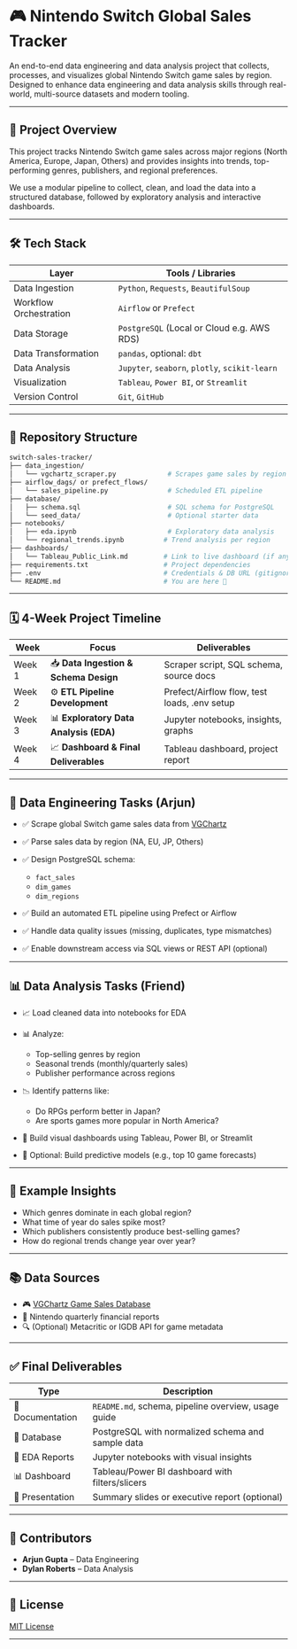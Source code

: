 # 🎮 Nintendo Switch Global Sales Tracker

An end-to-end data engineering and data analysis project that collects, processes, and visualizes global Nintendo Switch game sales by region. Designed to enhance data engineering and data analysis skills through real-world, multi-source datasets and modern tooling.

---

## 🚀 Project Overview

This project tracks Nintendo Switch game sales across major regions (North America, Europe, Japan, Others) and provides insights into trends, top-performing genres, publishers, and regional preferences.

We use a modular pipeline to collect, clean, and load the data into a structured database, followed by exploratory analysis and interactive dashboards.

---

## 🛠️ Tech Stack

| Layer                | Tools / Libraries                             |
|---------------------|-----------------------------------------------|
| Data Ingestion       | `Python`, `Requests`, `BeautifulSoup`         |
| Workflow Orchestration | `Airflow` or `Prefect`                        |
| Data Storage         | `PostgreSQL` (Local or Cloud e.g. AWS RDS)    |
| Data Transformation  | `pandas`, optional: `dbt`                     |
| Data Analysis        | `Jupyter`, `seaborn`, `plotly`, `scikit-learn`|
| Visualization        | `Tableau`, `Power BI`, or `Streamlit`         |
| Version Control      | `Git`, `GitHub`                               |

---

## 📁 Repository Structure

```bash
switch-sales-tracker/
├── data_ingestion/
│   └── vgchartz_scraper.py             # Scrapes game sales by region
├── airflow_dags/ or prefect_flows/
│   └── sales_pipeline.py               # Scheduled ETL pipeline
├── database/
│   ├── schema.sql                      # SQL schema for PostgreSQL
│   └── seed_data/                      # Optional starter data
├── notebooks/
│   ├── eda.ipynb                       # Exploratory data analysis
│   └── regional_trends.ipynb          # Trend analysis per region
├── dashboards/
│   └── Tableau_Public_Link.md         # Link to live dashboard (if any)
├── requirements.txt                   # Project dependencies
├── .env                               # Credentials & DB URL (gitignored)
└── README.md                          # You are here 📍
````

---

## 🗓️ 4-Week Project Timeline

| Week   | Focus                                  | Deliverables                                 |
| ------ | -------------------------------------- | -------------------------------------------- |
| Week 1 | 📥 **Data Ingestion & Schema Design**  | Scraper script, SQL schema, source docs      |
| Week 2 | ⚙️ **ETL Pipeline Development**        | Prefect/Airflow flow, test loads, .env setup |
| Week 3 | 📊 **Exploratory Data Analysis (EDA)** | Jupyter notebooks, insights, graphs          |
| Week 4 | 📈 **Dashboard & Final Deliverables**  | Tableau dashboard, project report            |

---

## 🔧 Data Engineering Tasks (Arjun)

* ✅ Scrape global Switch game sales data from [VGChartz](https://www.vgchartz.com/gamedb/)
* ✅ Parse sales data by region (NA, EU, JP, Others)
* ✅ Design PostgreSQL schema:

  * `fact_sales`
  * `dim_games`
  * `dim_regions`
* ✅ Build an automated ETL pipeline using Prefect or Airflow
* ✅ Handle data quality issues (missing, duplicates, type mismatches)
* ✅ Enable downstream access via SQL views or REST API (optional)

---

## 📊 Data Analysis Tasks (Friend)

* 📈 Load cleaned data into notebooks for EDA
* 📊 Analyze:

  * Top-selling genres by region
  * Seasonal trends (monthly/quarterly sales)
  * Publisher performance across regions
* 📉 Identify patterns like:

  * Do RPGs perform better in Japan?
  * Are sports games more popular in North America?
* 📍 Build visual dashboards using Tableau, Power BI, or Streamlit
* 🧠 Optional: Build predictive models (e.g., top 10 game forecasts)

---

## 📌 Example Insights

* Which genres dominate in each global region?
* What time of year do sales spike most?
* Which publishers consistently produce best-selling games?
* How do regional trends change year over year?

---

## 📚 Data Sources

* 🎮 [VGChartz Game Sales Database](https://www.vgchartz.com/gamedb/)
* 🧾 Nintendo quarterly financial reports
* 🔍 (Optional) Metacritic or IGDB API for game metadata

---

## ✅ Final Deliverables

| Type             | Description                                         |
| ---------------- | --------------------------------------------------- |
| 📄 Documentation | `README.md`, schema, pipeline overview, usage guide |
| 💾 Database      | PostgreSQL with normalized schema and sample data   |
| 🧠 EDA Reports   | Jupyter notebooks with visual insights              |
| 📊 Dashboard     | Tableau/Power BI dashboard with filters/slicers     |
| 📂 Presentation  | Summary slides or executive report (optional)       |

---

## 🤝 Contributors

* **Arjun Gupta** – Data Engineering 
* **Dylan Roberts** – Data Analysis 

---

## 📄 License

[MIT License](LICENSE)

---
